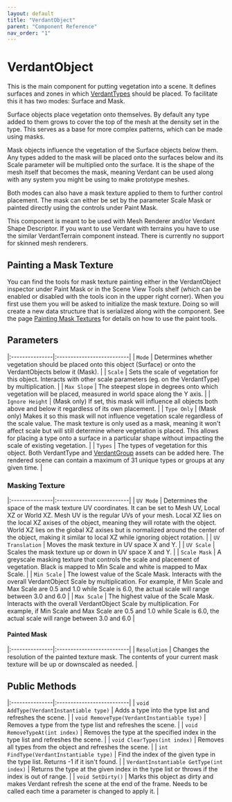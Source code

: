 ```yaml
---
layout: default
title: "VerdantObject"
parent: "Component Reference"
nav_order: "1"
---
```


# VerdantObject
This is the main component for putting vegetation into a scene. It defines surfaces and zones in which [VerdantTypes](DataTypes/VerdantType) should be placed. To facilitate this it has two modes: Surface and Mask.

Surface objects place vegetation onto themselves. By default any type added to them grows to cover the top of the mesh at the density set in the type. This serves as a base for more complex patterns, which can be made using masks.

Mask objects influence the vegetation of the Surface objects below them. Any types added to the mask will be placed onto the surfaces below and its Scale parameter will be multiplied onto the surface. It is the shape of the mesh itself that becomes the mask, meaning Verdant can be used along with any system you might be using to make prototype meshes.

Both modes can also have a mask texture applied to them to further control placement. The mask can either be set by the parameter Scale Mask or painted directly using the controls under Paint Mask.

This component is meant to be used with Mesh Renderer and/or Verdant Shape Descriptor. If you want to use Verdant with terrains you have to use the similar VerdantTerrain component instead. There is currently no support for skinned mesh renderers.

## Painting a Mask Texture
You can find the tools for mask texture painting either in the VerdantObject inspector under Paint Mask or in the Scene View Tools shelf (which can be enabled or disabled with the tools icon in the upper right corner). When you first use them you will be asked to initialize the mask texture. Doing so will create a new data structure that is serialized along with the component. See the page [Painting Mask Textures](../AdvancedGuide/PaintingMaskTextures.html) for details on how to use the paint tools.

## Parameters

|:---------------|:--------------------------|
| `Mode` | Determines whether vegetation should be placed onto this object (Surface) or onto the VerdantObjects below it (Mask). |
| `Scale` | Sets the scale of vegetation for this object. Interacts with other scale parameters (eg. on the VerdantType) by multiplication. |
| `Max Slope` | The steepest slope in degrees onto which vegetation will be placed, measured in world space along the Y axis. |
| `Ignore Height` | (Mask only) If set, this mask will influence all objects both above and below it regardless of its own placement.  |
| `Type Only` | (Mask only) Makes it so this mask will not influence vegetation scale regardless of the scale value. The mask texture is only used as a mask, meaning it won't affect scale but will still determine where vegetation is placed. This allows for placing a type onto a surface in a particular shape without impacting the scale of existing vegetation. |
| `Types` | The types of vegetation for this object. Both VerdantType and [VerdantGroup](DataTypes/VerdantGroup) assets can be added here. The rendered scene can contain a maximum of 31 unique types or groups at any given time. |


### Masking Texture

|:---------------|:--------------------------|
| `UV Mode` | Determines the space of the mask texture UV coordinates. It can be set to Mesh UV, Local XZ or World XZ. Mesh UV is the regular UVs of your mesh. Local XZ lies on the local XZ axises of the object, meaning they will rotate with the object. World XZ lies on the global XZ axises but is normalized around the center of the object, making it similar to local XZ while ignoring object rotation. |
| `UV Translation` | Moves the mask texture in UV space X and Y. |
| `UV Scale` | Scales the mask texture up or down in UV space X and Y. |
| `Scale Mask` | A greyscale masking texture that controls the scale and placement of vegetation. Black is mapped to Min Scale and white is mapped to Max Scale. |
| `Min Scale` | The lowest value of the Scale Mask. Interacts with the overall VerdantObject Scale by multiplication. For example, if Min Scale and Max Scale are 0.5 and 1.0 while Scale is 6.0, the actual scale will range between 3.0 and 6.0 |
| `Max Scale` | The highest value of the Scale Mask. Interacts with the overall VerdantObject Scale by multiplication. For example, if Min Scale and Max Scale are 0.5 and 1.0 while Scale is 6.0, the actual scale will range between 3.0 and 6.0 |

#### Painted Mask

|:---------------|:--------------------------|
| `Resolution` | Changes the resolution of the painted texture mask. The contents of your current mask texture will be up or downscaled as needed. |

## Public Methods

|:---------------|:--------------------------|
| `void AddType(VerdantInstantiable type)` | Adds a type into the type list and refreshes the scene. |
| `void RemoveType(VerdantInstantiable type)` | Removes a type from the type list and refreshes the scene. |
| `void RemoveTypeAt(int index)` | Removes the type at the specified index in the type list and refreshes the scene. |
| `void ClearTypes(int index)` | Removes all types from the object and refreshes the scene. |
| `int FindType(VerdantInstantiable type)` | Find the index of the given type in the type list. Returns -1 if it isn't found. |
| `VerdantInstantiable GetType(int index)` | Returns the type at the given index in the type list or throws if the index is out of range. |
| `void SetDirty()` | Marks this object as dirty and makes Verdant refresh the scene at the end of the frame. Needs to be called each time a parameter is changed to apply it. |


